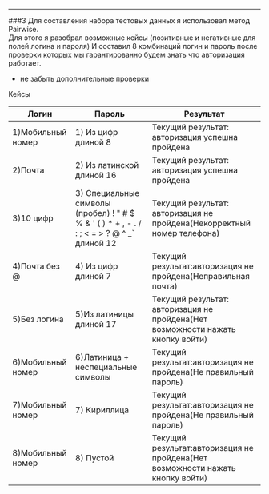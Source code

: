 ---
###3
Для составления набора тестовых данных я использовал метод Pairwise.  
Для этого я разобрал возможные кейсы (позитивные и негативные для полей логина и пароля)
И составил 8 комбинаций логин и пароль после проверки которых мы гарантированно будем знать что авторизация работает.
+ не забыть дополнительные проверки

Кейсы

Логин | Пароль | Результат
---|---|---
1)Мобильный номер  |   1) Из цифр длиной 8  | Текущий результат: авторизация успешна пройдена | 
2)Почта| 2) Из латинской длиной 16 |  Текущий результат: авторизация успешна пройдена |
3)10 цифр |              3) Специальные символы  (пробел) ! " # $ % & ' ( ) * + , - . / : ; < = > ? @ ^ _` длиной 12| Текущий результат: авторизация не пройдена(Некорректный номер телефона)| 
4)Почта без @ |       4) Из цифр длиной 7 |  Текущий результат:авторизация не пройдена(Неправильная почта)|
5)Без логина |            5)Из латиницы длиной 17 |Текущий результат: авторизация не пройдена(Нет возможности нажать кнопку войти)|
6)Мобильный номер|  6)Латиница + неспециальные символы |Текущий результат:авторизация не пройдена(Не правильный пароль)|
7)Мобильный номер | 7) Кириллица | Текущий результат:авторизация не пройдена(Не правильный пароль)
8)Мобильный номер|  8) Пустой | Текущий результат:авторизация не пройдена(Нет возможности нажать кнопку войти)